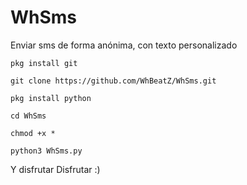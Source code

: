 # WhSms
Enviar sms de forma anónima, con texto personalizado

`pkg install git` 

`git clone https://github.com/WhBeatZ/WhSms.git`

`pkg install python`

`cd WhSms`

`chmod +x *`

`python3 WhSms.py`

Y disfrutar Disfrutar :)
